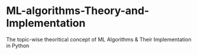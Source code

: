 # ML-algorithms-Theory-and-Implementation
The topic-wise theoritical concept of ML Algorithms & Their Implementation in Python
